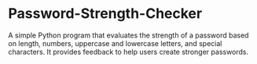 # Password-Strength-Checker
A simple Python program that evaluates the strength of a password based on length, numbers, uppercase and lowercase letters, and special characters. It provides feedback to help users create stronger passwords.
